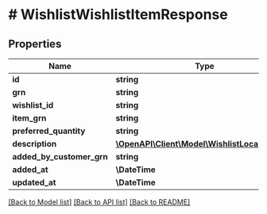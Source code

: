 # # WishlistWishlistItemResponse


## Properties 


Name | Type | Description | Notes
------------ | ------------- | ------------- | -------------
**id**| **string** |   | [optional]
**grn**| **string** |   | [optional]
**wishlist_id**| **string** |   | [optional]
**item_grn**| **string** |   | [optional]
**preferred_quantity**| **string** |   | [optional]
**description**| [**\OpenAPI\Client\Model\WishlistLocalizedText**](WishlistLocalizedText.md) |   | [optional]
**added_by_customer_grn**| **string** |   | [optional]
**added_at**| **\DateTime** |   | [optional]
**updated_at**| **\DateTime** |   | [optional]


[[Back to Model list]](../../README.md#models) [[Back to API list]](../../README.md#endpoints) [[Back to README]](../../README.md)

